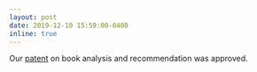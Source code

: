 ```yaml
---
layout: post
date: 2019-12-10 15:59:00-0400
inline: true
---
```


Our [patent](http://patft.uspto.gov/netacgi/nph-Parser?Sect1=PTO2&Sect2=HITOFF&p=1&u=%2Fnetahtml%2FPTO%2Fsearch-bool.html&r=1&f=G&l=50&co1=AND&d=PTXT&s1=10,503,829&OS=10,503,829&RS=10,503,829) on book analysis and recommendation was approved. 